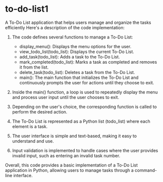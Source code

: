 # to-do-list1
A To-Do List application that helps users manage and organize the tasks efficiently
Here's a description of the code implementation:

1. The code defines several functions to manage a To-Do List:
   - display_menu(): Displays the menu options for the user.
   - view_todo_list(todo_list): Displays the current To-Do List.
   - add_task(todo_list): Adds a task to the To-Do List.
   - mark_completed(todo_list): Marks a task as completed and removes it from the list.
   - delete_task(todo_list): Deletes a task from the To-Do List.
   - main(): The main function that initializes the To-Do List and continuously prompts the user for actions until they choose to exit.

2. Inside the main() function, a loop is used to repeatedly display the menu and process user input until the user chooses to exit.

3. Depending on the user's choice, the corresponding function is called to perform the desired action.

4. The To-Do List is represented as a Python list (todo_list) where each element is a task.

5. The user interface is simple and text-based, making it easy to understand and use.

6. Input validation is implemented to handle cases where the user provides invalid input, such as entering an invalid task number.

Overall, this code provides a basic implementation of a To-Do List application in Python, allowing users to manage tasks through a command-line interface.
